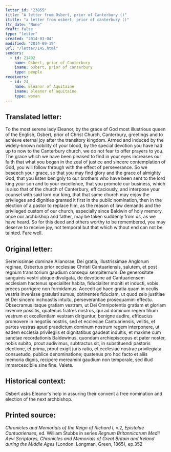```yaml
---
letter_id: "23855"
title: "A letter from Osbert, prior of Canterbury ()"
ititle: "a letter from osbert, prior of canterbury ()"
ltr_date: "None"
draft: false
type: "letter"
created: "2014-03-04"
modified: "2014-09-19"
url: "/letter/145.html"
senders:
  - id: 21492
    name: Osbert, prior of Canterbury
    iname: osbert, prior of canterbury
    type: people
receivers:
  - id: 24
    name: Eleanor of Aquitaine
    iname: eleanor of aquitaine
    type: woman
---
```

<h2> Translated letter:</h2>To the most serene lady Eleanor, by the grace of God most illustrious queen of the English, Osbert, prior of Christ Church, Canterbury, greetings and to achieve eternal joy after the transitory kingdom.  Armed and induced by the widely-known nobility of your blood, by the special devotion you have had up to now to the Canterbury church, we do not fear to offer prayers to you.  The grace which we have been pleased to find in your eyes increases our faith that what you began in the zeal of justice and sincere contemplation of God, you will follow through with the effect of perseverance.  So we beseech your grace, so that you may find glory and the grace of almighty God, that you listen benignly to our brothers who have been sent to the lord king your son and to your excellence, that you promote our business, which is also that of the church of Canterbury, efficaciously, and interpose your counsel with said lord our king, that that same church may enjoy the privileges and dignities granted it first in the public nomination, then in the election of a pastor to replace him, as the reason of law demands and the privileged custom of our church, especially since Baldwin of holy memory, once our archbishop and father, may be taken suddenly from us, as we have heard.  So for this deed and others worthy to be remembered, you may deserve to receive joy, not temporal but that which without end can not be tainted.  Fare well.
<h2 class="mt-4"> Original letter:</h2>Serenissimae dominae Alianorae, Dei gratia, illustrissimae Anglorum reginae, Osbertus prior ecclesiae Christi Cantuariensis, salutem, et post regnum transitorium gaudium consequi sempiternum.  De generositate sanguinis vestri ubique divulgata, de devotione ad Cantuariensem ecclesiam hactenus specialiter habita, fiducialiter moniti et inducti, vobis preces porrigere non formidamus.  Accedit ad haec gratia quam in oculis vestris invenisse gratulati sumus, obtinentes fiduciam, ut quod zelo justitiae et Dei sincero inchoastis intuitu, perseverantiae prosequamini effectu.  Obsecramus itaque gratiam vestram, ut Dei Omnipotentis gratiam et gloriam invenire possitis, quatenus fratres nostros, qui ad dominum regem filium vestrum et excellentiam vestram diriguntur, benigne audire, efficacius promovere in negotiis nostris, sed et ecclesiae Cantuariensis, velitis, et partes vestras apud praedictum dominum nostrum regem interponere, ut eadem ecclesia privilegiis et dignitatibus gaudeat indultis, et maxime cum sanctae recordationis Baldewinus, quondam archiepiscopus et pater noster, nobis subito, prout audivimus, subtractus sit, in substituendi pastoris electione, et prima, prout exigit juris ratio, et ecclesiae nostrae privilegiata consuetudo, publice denominatione; quatenus pro hoc facto et aliis memoria dignis, recipere mereamini gaudium non temporale, sed illud immarcescibile sine fine.  Valete.
<h2 class="mt-4"> Historical context:</h2>Osbert asks Eleanor’s help in assuring their convent a free nomination and election of the next archbishop.
<h2 class="mt-4"> Printed source:</h2><p><em>Chronicles and Memorials of the Reign of Richard I</em>, v.2, <em>Epistolae Cantuarienses</em>, ed. William Stubbs in series <em>Regnum Britannicarum Medii Aevi Scriptores, Chronicles and Memorials of Great Britain and Ireland during the Middle Ages</em> (London: Longman, Green, 1865), ep.352</p>